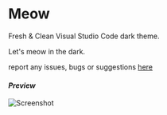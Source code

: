 # Meow

Fresh & Clean Visual Studio Code dark theme.

Let's meow in the dark.

report any issues, bugs or suggestions [here](https://github.com/irfanshadikrishad/meow)

#### _Preview_

![Screenshot](https://i.ibb.co/kcbvh6L/meow-theme.jpg)
